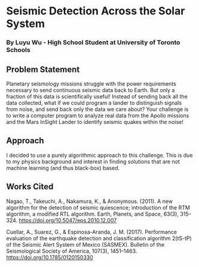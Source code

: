 # Seismic Detection Across the Solar System
### By Luyu Wu - High School Student at University of Toronto Schools


## Problem Statement
Planetary seismology missions struggle with the power requirements necessary to send continuous seismic data back to Earth. But only a fraction of this data is scientifically useful! Instead of sending back all the data collected, what if we could program a lander to distinguish signals from noise, and send back only the data we care about? Your challenge is to write a computer program to analyze real data from the Apollo missions and the Mars InSight Lander to identify seismic quakes within the noise!

## Approach
I decided to use a purely algorithmic approach to this challenge. This is due to my physics background and interest in finding solutions that are not machine learning (and thus black-box) based.


## Works Cited

Nagao, T., Takeuchi, A., Nakamura, K., & Anonymous. (2011). A new algorithm for the detection of seismic quiescence; introduction of the RTM algorithm, a modified RTL algorithm. Earth, Planets, and Space, 63(3), 315–324. https://doi.org/10.5047/eps.2010.12.007

  Cuellar, A., Suarez, G., & Espinosa-Aranda, J. M. (2017). Performance evaluation of the earthquake detection and classification algorithm 2(tS-tP) of the Seismic Alert System of Mexico (SASMEX). Bulletin of the Seismological Society of America, 107(3), 1451–1463. https://doi.org/10.1785/0120150330

